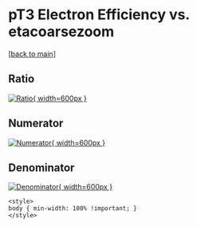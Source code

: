 # pT3 Electron Efficiency vs. etacoarsezoom

[[back to main](./)]



## Ratio

[![Ratio](../mtv/var/pT3_11_eff_etacoarsezoom.png){ width=600px }](../mtv/var/pT3_11_eff_etacoarsezoom.pdf)

## Numerator

[![Numerator](../mtv/num/pT3_11_eff_etacoarsezoom_num.png){ width=600px }](../mtv/num/pT3_11_eff_etacoarsezoom_num.pdf)

## Denominator

[![Denominator](../mtv/den/pT3_11_eff_etacoarsezoom_den.png){ width=600px }](../mtv/den/pT3_11_eff_etacoarsezoom_den.pdf)


``` {=html}
<style>
body { min-width: 100% !important; }
</style>
```
